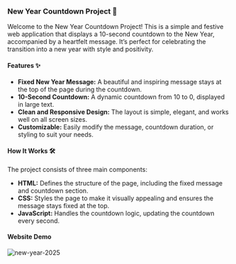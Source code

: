 ### New Year Countdown Project 🎉

Welcome to the New Year Countdown Project! This is a simple and festive web application that displays a 10-second countdown to the New Year,
accompanied by a heartfelt message. It’s perfect for celebrating the transition into a new year with style and positivity.

#### Features ✨
- **Fixed New Year Message:** A beautiful and inspiring message stays at the top of the page during the countdown.
- **10-Second Countdown:** A dynamic countdown from 10 to 0, displayed in large text.
- **Clean and Responsive Design:** The layout is simple, elegant, and works well on all screen sizes.
- **Customizable:** Easily modify the message, countdown duration, or styling to suit your needs.

#### How It Works 🛠️
The project consists of three main components:
- **HTML:** Defines the structure of the page, including the fixed message and countdown section.
- **CSS:** Styles the page to make it visually appealing and ensures the message stays fixed at the top.
- **JavaScript:** Handles the countdown logic, updating the countdown every second.

#### Website Demo
![new-year-2025](https://github.com/user-attachments/assets/4a08283b-09eb-4b75-bd34-07b4c4d339f9)
